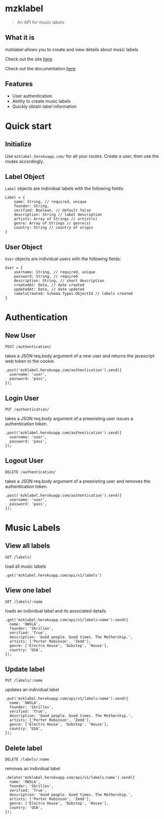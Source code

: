 # mzklabel

> An API for music labels

## What it is

mzklabel allows you to create and view details about music
labels

Check out the site [here](http://mzklabel.herokuapp.com/)

Check out the documentation [here](http://www.timothykaing.com/mzklabel/#/)


## Features

- User authentication
- Ability to create music labels
- Quickly obtain label information

# Quick start
## Initialize
Use `mzklabel.herokuapp.com/` for all your routes. Create a user, then use the routes accordingly.
## Label Object
`Label` objects are individual labels with the following fields:
```
Label = {
    name: String, // required, unique
    founder: String,
    verified: Boolean, // default false
    description: String // label description
    artists: Array of Strings // artist(s)
    genre: Array of Strings // genre(s)
    country: String // country of origin
}
```
## User Object
`User` objects are individual users with the following fields:
```
User = {
    username: String, // required, unique
    password: String, // required
    description: String, // short description
    createdAt: Data, // date created
    updatedAt: Data, // date updated
    labelsCreated: Schema.Types.ObjectId // labels created
}
```
# Authentication
## New User
`POST /authentication/`

takes a JSON req.body argument of a new user and returns the javascript web token to the cookie.
```
.post('mzklabel.herokuapp.com/authentication').send({
  username: 'user',
  password: 'pass',
});
```

## Login User
`PUT /authentication/`

takes a JSON req.body argument of a preexisting user issues a authentication token.
```
.post('mzklabel.herokuapp.com/authentication').send({
  username: 'user',
  password: 'pass',
});
```
## Logout User
`DELETE /authentication/`

takes a JSON req.body argument of a preexisting user and removes the authentication token.
```
.post('mzklabel.herokuapp.com/authentication').send({
  username: 'user',
  password: 'pass',
});
```

# Music Labels
## View all labels
`GET /labels/`

load all music labels
```
.get('mzklabel.herokuapp.com/api/v1/labels')
```
## View one label
`GET /labels/:name`

loads an individual label and its associated details
```
.get('mzklabel.herokuapp.com/api/v1/labels:name').send({
  name: 'OWSLA',
  founder: 'Skrillex',
  verified: 'True',
  description: 'Good people. Good times. The Mothership.',
  artists: ['Porter Robinson', 'Zedd'],
  genre: ['Electro House', 'Dubstep', 'House'],
  country: 'USA',
});

```
## Update label
`PUT /labels/:name`

updates an individual label
```
.put('mzklabel.herokuapp.com/api/v1/labels:name').send({
  name: 'OWSLA',
  founder: 'Skrillex',
  verified: 'True',
  description: 'Good people. Good times. The Mothership.',
  artists: ['Porter Robinson', 'Zedd'],
  genre: ['Electro House', 'Dubstep', 'House'],
  country: 'USA',
});

```
## Delete label
`DELETE /labels/:name`

removes an individual label
```
.delete('mzklabel.herokuapp.com/api/v1/labels:name').send({
  name: 'OWSLA',
  founder: 'Skrillex',
  verified: 'True',
  description: 'Good people. Good times. The Mothership.',
  artists: ['Porter Robinson', 'Zedd'],
  genre: ['Electro House', 'Dubstep', 'House'],
  country: 'USA',
});

```

